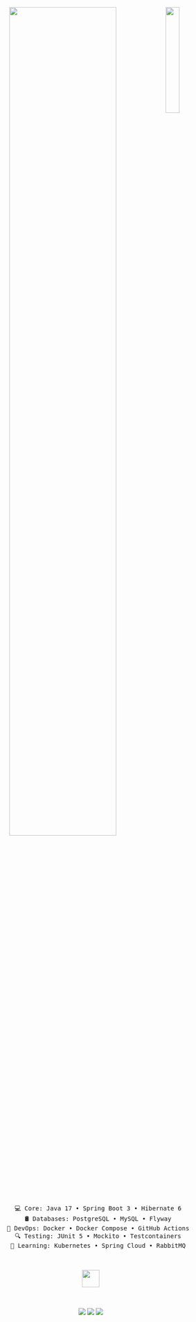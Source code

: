 <div align="center">
<img src="https://cdn-icons-png.flaticon.com/512/226/226777.png" width="25%" align="right" />
<img src="https://readme-typing-svg.demolab.com?font=Inconsolata&weight=500&size=50&duration=4000&pause=300&color=007396&center=true&vCenter=true&multiline=true&repeat=false&random=false&width=1300&height=140&lines=System.out.println(%22Hello+World%22);I'm+Natalia%2C+Backend+Developer+%7C+Spring+%26+Cloud+%E2%9C%A8" width="70%" />
<br><br>
<pre>
    💻 Core: Java 17 • Spring Boot 3 • Hibernate 6
    🛢️ Databases: PostgreSQL • MySQL • Flyway
    🐋 DevOps: Docker • Docker Compose • GitHub Actions
    🔍 Testing: JUnit 5 • Mockito • Testcontainers
    📖 Learning: Kubernetes • Spring Cloud • RabbitMQ
</pre>
<br><br>
<img src="https://media.giphy.com/media/jTNG3RF6EwbkpD4LZx/giphy.gif" height="40" />
<br><br><br>

[![](https://img.shields.io/badge/Java_Projects-007396?style=for-the-badge&logo=openjdk)](https://github.com/NataliaOO/Java)
[![](https://img.shields.io/badge/LeetCode-FFA116?logo=leetcode)](https://leetcode.com/your-profile)
[![](https://img.shields.io/badge/CV_PDF-EC1C24?logo=adobeacrobatreader)](https://ссылка-на-cv)
</div>
